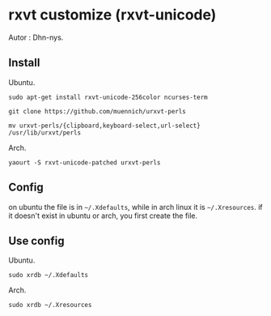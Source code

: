 # rxvt customize (rxvt-unicode)

Autor : Dhn-nys.

## Install

Ubuntu.

``sudo apt-get install rxvt-unicode-256color ncurses-term``

``git clone https://github.com/muennich/urxvt-perls``

``mv urxvt-perls/{clipboard,keyboard-select,url-select} /usr/lib/urxvt/perls``

Arch.

``yaourt -S rxvt-unicode-patched urxvt-perls``

## Config

on ubuntu the file is in ``~/.Xdefaults``, while in arch linux it is ``~/.Xresources``. if it doesn't exist in ubuntu or arch, you first create the file.

## Use config

Ubuntu.

``sudo xrdb ~/.Xdefaults``

Arch.

``sudo xrdb ~/.Xresources``
